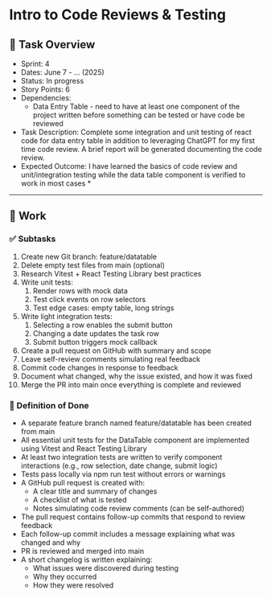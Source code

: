 # Intro to Code Reviews & Testing

## 📝 Task Overview
* Sprint: 4
* Dates: June 7 - ... (2025)
* Status: In progress
* Story Points: 6
* Dependencies:
  * Data Entry Table - need to have at least one component of the project written before something can be tested or have code be reviewed
* Task Description: Complete some integration and unit testing of react code for data entry table in addition to leveraging ChatGPT for my first time code review. A brief report will be generated documenting the code review.
* Expected Outcome: I have learned the basics of code review and unit/integration testing while the data table component is verified to work in most cases
    * 
---

## 🔧 Work

### ✅ Subtasks
1. Create new Git branch: feature/datatable
2. Delete empty test files from main (optional)
3. Research Vitest + React Testing Library best practices
4. Write unit tests:
    1. Render rows with mock data
    2. Test click events on row selectors
    3. Test edge cases: empty table, long strings
5. Write light integration tests:
    1. Selecting a row enables the submit button
    2. Changing a date updates the task row
    3. Submit button triggers mock callback
6. Create a pull request on GitHub with summary and scope
7. Leave self-review comments simulating real feedback
8. Commit code changes in response to feedback
9. Document what changed, why the issue existed, and how it was fixed
10. Merge the PR into main once everything is complete and reviewed

### 📘 Definition of Done
- A separate feature branch named feature/datatable has been created from main
- All essential unit tests for the DataTable component are implemented using Vitest and React Testing Library
- At least two integration tests are written to verify component interactions (e.g., row selection, date change, submit logic)
- Tests pass locally via npm run test without errors or warnings
- A GitHub pull request is created with:
    * A clear title and summary of changes
    * A checklist of what is tested
    * Notes simulating code review comments (can be self-authored)
- The pull request contains follow-up commits that respond to review feedback
- Each follow-up commit includes a message explaining what was changed and why
- PR is reviewed and merged into main
- A short changelog is written explaining:
    * What issues were discovered during testing
    * Why they occurred
    * How they were resolved